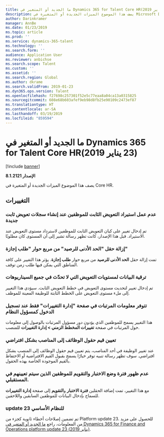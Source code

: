 ```yaml
---
title: ما الجديد أو المتغير في Dynamics 365 for Talent Core HR‏ (23 يناير 2019)
description: يصف هذا الموضوع الميزات الجديدة أو المتغيرة في Microsoft Dynamics 365 for Talent Core HR.
author: Darinkramer
manager: AnnBe
ms.date: 01/23/2019
ms.topic: article
ms.prod: ''
ms.service: dynamics-365-talent
ms.technology: ''
ms.search.form: ''
audience: Application User
ms.reviewer: anbichse
ms.search.scope: Talent
ms.custom: ''
ms.assetid: ''
ms.search.region: Global
ms.author: dkrame
ms.search.validFrom: 2019-01-23
ms.dyn365.ops.version: Talent
ms.openlocfilehash: f27698c257301f52e5c77eaa8a04ca13a0315825
ms.sourcegitcommit: 608e68b603afef9eb98d8fb25e90109c2473ef87
ms.translationtype: HT
ms.contentlocale: ar-SA
ms.lasthandoff: 03/19/2019
ms.locfileid: "859594"
---
```

# <a name="whats-new-or-changed-in-dynamics-365-for-talent-core-hr-january-23-2019"></a>ما الجديد أو المتغير في Dynamics 365 for Talent Core HR‏ (23 يناير 2019)

[!include [banner](includes/banner.md)]

**الإصدار 8.1.2121**

يصف هذا الموضوع الميزات الجديدة أو المتغيرة في Core HR.

## <a name="changes"></a>التغييرات

### <a name="import-of-employee-fixed-compensation-not-working-when-creating-new-fixed-compensation-records"></a>عدم عمل استيراد التعويض الثابت للموظفين عند إنشاء سجلات تعويض ثابت جديدة
تم إدخال تغيير على كيان التعويض الثابت للموظفين لاسترداد مستوى التعويض عند الاستيراد. قبل هذا الإصدار، كانت تظهر رسالة تشير إلى أن المستوى كان مطلوبًا.

### <a name="remove-the-minimum-balance-field-from-the-time-off-request-dialog-box"></a>إزالة حقل "الحد الأدنى للرصيد" من مربع حوار "طلب إجازة"
تمت إزالة حقل **الحد الأدنى للرصيد** من مربع حوار **طلب إجازة**. يؤثر هذا التغيير على كافة المناطق التي يمكن فيها طلب زمن توقف.

### <a name="data-upgrade-for-compensation-levels-not-updating-in-all-scenarios"></a>ترقية البيانات لمستويات التعويض التي لا تحدّث في جميع السيناريوهات
تم إدخال تغيير لتحديث مستوى التعويض في خطط التعويض الثابت. سيؤدي هذا التغيير إلى ملء مستوى التعويض على الخطط الثابتة للوظيفة المعينة للموظف.

### <a name="payroll-information-in-the-manage-changes-page-is-only-available-when-logged-in-as-system-administrator"></a>تتوفر معلومات المرتبات في صفحة "إدارة التغييرات" فقط عند تسجيل الدخول كمسؤول النظام
هذا التغيير يسمح للموظفين الذي يؤدون دور مسؤول المرتبات بالوصول إلى معلومات حول المرتبات‬ في صفحة **تغييرات المخطط الزمني > إدارة التغييرات** للمنصب.

### <a name="job-fields-default-to-positions"></a>تعيين قيم حقول الوظائف إلى المناصب بشكل افتراضي
عند تغيير الوظيفة في أحد المناصب، يتم تعيين قيم حقول الوظائف إلى المنصب بشكل افتراضي. سوف تظهر رسالة تنبيه توفر خيارًا يسمح بقبول القيم الافتراضية أو الاحتفاظ بالقيم الموجودة الخاصة بهذه الحقول.

### <a name="probation-period-and-calendar-are-not-displayed-for-future-hired-employees"></a>عدم ظهور فترة وضع الاختبار والتقويم للموظفين الذين سيتم تعيينهم في المستقبلي.
مع هذا التغيير، تمت إضافة الحقلين **فترة الاختبار** و**التقويم** إلى صفحة **إدارة التغييرات** للسماح بإدخال البيانات للموظفين السابقين واللاحقين.

### <a name="platform-update-23"></a>update 23 للنظام الأساسي
تم تضمين إصلاحات أخطاء ثانوية كجزء من Platform update 23. للحصول على مزيد من المعلومات، راجع [ما الجديد أو المتغير في Dynamics 365 for Finance and Operations platform update 23 (يناير 2019)](https://docs.microsoft.com/en-us/dynamics365/unified-operations/fin-and-ops/get-started/whats-new-platform-update-23). 

